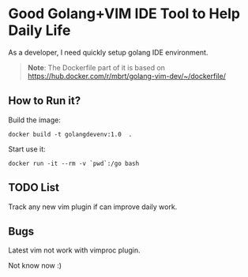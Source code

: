 
Good Golang+VIM IDE Tool to Help Daily Life
==========================================================

As a developer, I need quickly setup golang IDE environment.

> **Note**: The Dockerfile part of it is based on
> https://hub.docker.com/r/mbrt/golang-vim-dev/~/dockerfile/

## How to Run it?

Build the image:

	docker build -t golangdevenv:1.0  .

Start use it:
	
	docker run -it --rm -v `pwd`:/go bash

## TODO List

Track any new vim plugin if can improve daily work.

## Bugs

Latest vim not work with vimproc plugin.

Not know now :)


